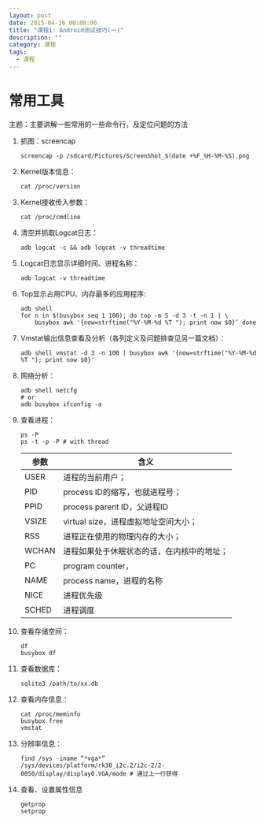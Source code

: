 ```yaml
---
layout: post
date: 2015-04-16 00:00:00
title: "课程1: Android测试技巧(一)"
description: ""
category: 课程
tags: 
  - 课程
---
```


# 常用工具

主题：主要讲解一些常用的一些命令行，及定位问题的方法

1.  抓图：screencap

        screencap -p /sdcard/Pictures/ScreenShot_$(date +%F_%H-%M-%S).png

2.  Kernel版本信息：

        cat /proc/version

3.  Kernel接收传入参数：
    
        cat /proc/cmdline

4.  清空并抓取Logcat日志：

        adb logcat -c && adb logcat -v threadtime

5.  Logcat日志显示详细时间、进程名称：

        adb logcat -v threadtime

6.  Top显示占用CPU、内存最多的应用程序:

        adb shell
        for n in $(busybox seq 1 100); do top -m 5 -d 3 -t -n 1 | \
            busybox awk '{now=strftime("%Y-%M-%d %T "); print now $0}’ done

7.  Vmstat输出信息查看及分析（各列定义及问题排查见另一篇文档）：

        adb shell vmstat -d 3 -n 100 | busybox awk '{now=strftime("%Y-%M-%d %T "); print now $0}'

8.  网络分析：

        adb shell netcfg
        # or
        adb busybox ifconfig -a
        
9.  查看进程：

        ps -P
        ps -t -p -P # with thread

	| 参数 | 含义 |
    |--------|--------|
    |USER  | 进程的当前用户；|
    |PID   | process ID的缩写，也就进程号；|
    |PPID  | process parent ID，父进程ID|
    |VSIZE | virtual size，进程虚拟地址空间大小；|
    |RSS   | 进程正在使用的物理内存的大小；|
    |WCHAN | 进程如果处于休眠状态的话，在内核中的地址；|
    |PC    | program counter，|
    |NAME  | process name，进程的名称|
    |NICE  | 进程优先级|
    |SCHED | 进程调度|

10.	查看存储空间：

      	df
      	busybox df

11.	查看数据库：

		sqlite3 /path/to/xx.db

12.	查看内存信息：

        cat /proc/meminfo
        busybox free
        vmstat

13.	分辨率信息：

        find /sys -iname “*vga*”
        /sys/devices/platform/rk30_i2c.2/i2c-2/2-0050/display/display0.VGA/mode # 通过上一行获得

14.	查看、设置属性信息

        getprop
        setprop